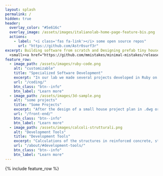 ```yaml
---
layout: splash
permalink: /
hidden: true
header:
  overlay_color: "#5e616c"
  overlay_image: /assets/images/italianolab-home-page-feature-bis.png
  actions:
    - label: "<i class='fas fa-link'></i> some open source repos"
      url: "https://github.com/Astr0surf3r"
excerpt: Building software from scratch and Designing prefab tiny houses <br />
  <small><a href="https://github.com/mmistakes/minimal-mistakes/releases/tag/4.24.0"></a></small>
feature_row:
  - image_path: /assets/images/ruby-code.png
    alt: "customizable"
    title: "Specialized Software Development"
    excerpt: "In our lab we made several projects developed in Ruby on Rails for many company's field of business: logistic, health care, real estate."
    url: "/coding/"
    btn_class: "btn--info"
    btn_label: "Learn more"
  - image_path: /assets/images/3d-sample.png
    alt: "some projects"
    title: "Some Projects"
    excerpt: "After the design of a small house project plan in .dwg or .dxf we can create a 3D model using a 3D software like Sketchup."
    url: "/front-end/"
    btn_class: "btn--info"
    btn_label: "Learn more"
  - image_path: /assets/images/calcoli-strutturali.png
    alt: "Development Tools"
    title: "Development Tools"
    excerpt: "Calculations of the structures in reinforced concrete, steel and masonry walls using design software and manual calculations"
    url: "/about/#development-tools/"
    btn_class: "btn--info"
    btn_label: "Learn more"      
---
```


{% include feature_row %}


